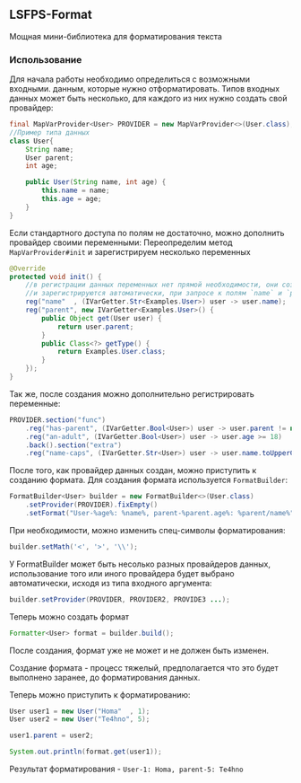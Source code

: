 ## LSFPS-Format
Мощная мини-библиотека для форматирования текста

### Использование
Для начала работы необходимо определиться с возможными входными.
данным, которые нужно отформатировать. Типов входных данных 
может быть несколько, для каждого из них нужно создать свой провайдер:
```java
final MapVarProvider<User> PROVIDER = new MapVarProvider<>(User.class);
//Пример типа данных
class User{
    String name;
    User parent;
    int age;

    public User(String name, int age) {
        this.name = name;
        this.age = age;
    }
}
```
Если стандартного доступа по полям не достаточно, можно дополнить провайдер своими переменными:
Переопределим метод `MapVarProvider#init` и зарегистрируем несколько переменных

```java
@Override
protected void init() {
    //в регистрации данных переменных нет прямой необходимости, они создадутся 
    //и зарегистрируются автоматически, при запросе к полям `name` и `parent`
    reg("name"  , (IVarGetter.Str<Examples.User>) user -> user.name);
    reg("parent", new IVarGetter<Examples.User>() {
        public Object get(User user) {
            return user.parent;
        }
        public Class<?> getType() {
            return Examples.User.class;
        }
    });
}
```
Так же, после создания можно дополнительно регистрировать переменные:
```java
PROVIDER.section("func")
    .reg("has-parent", (IVarGetter.Bool<User>) user -> user.parent != null)
    .reg("an-adult", (IVarGetter.Bool<User>) user -> user.age >= 18)
    .back().section("extra")
    .reg("name-caps", (IVarGetter.Str<User>) user -> user.name.toUpperCase(Locale.ROOT));
```

После того, как провайдер данных создан, можно приступить к созданию формата.
Для создания формата используется `FormatBuilder`:
```java
FormatBuilder<User> builder = new FormatBuilder<>(User.class)
    .setProvider(PROVIDER).fixEmpty()
    .setFormat("User-%age%: %name%, parent-%parent.age%: %parent/name%");
```
При необходимости, можно изменить спец-символы форматирования:
```java
builder.setMath('<', '>', '\\');
```

У FormatBuilder может быть несолько разных провайдеров данных, 
использование того или иного провайдера будет выбрано автоматически, 
исходя из типа входного аргумента:
```java
builder.setProvider(PROVIDER, PROVIDER2, PROVIDE3 ...);
```

Теперь можно создать формат
```java
Formatter<User> format = builder.build();
```

После создания, формат уже не может и не должен быть изменен.

Создание формата - процесс тяжелый, 
предполагается что это будет выполнено заранее, до форматирования данных.

Теперь можно приступить к форматированию:
```java
User user1 = new User("Homa"  , 1);
User user2 = new User("Te4hno", 5);

user1.parent = user2;

System.out.println(format.get(user1));
```
Результат форматирования - `User-1: Homa, parent-5: Te4hno`